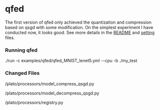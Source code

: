 
# qfed
The first version of qfed only achieved the quantization and compression based on qsgd with some modification. On the simplest experiment I have conducted now, it looks good. See more details in the [README](https://github.com/TL-System/plato/blob/QFed/examples/qfed/README.md) and [setting](https://github.com/TL-System/plato/blob/QFed/examples/qfed/qfed_MNIST_lenet5.yml) files.

### Running qfed
./run -c examples/qfed/qfed_MNIST_lenet5.yml --cpu -b ./my_test

### Changed Files
/plato/processors/model_compress_qsgd.py

/plato/processors/model_decompress_qsgd.py

/plato/processors/registry.py